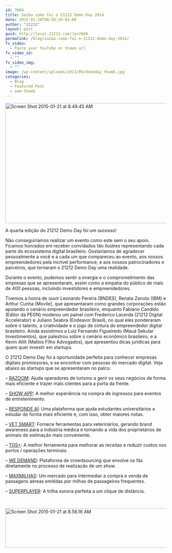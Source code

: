 ```yaml
---
id: 7604
title: Saiba como foi o 21212 Demo Day 2014
date: 2015-01-20T08:58:29-03:00
author: "21212"
layout: post
guid: http://local.21212.com/?p=7604
permalink: /blog/saiba-como-foi-o-21212-demo-day-2014/
fv_video:
  - Paste your YouTube or Vimeo url
fv_video_id:
  - ""
fv_video_img:
  - ""
image: /wp-content/uploads/2013/09/demoday_thumb.jpg
categories:
  - Blog
  - Featured Post
  - sem-thumb
---
```

<img class="aligncenter size-full wp-image-7606" src="http://local.21212.com/wp-content/uploads/2015/01/Screen-Shot-2015-01-21-at-8.49.45-AM.png" alt="Screen Shot 2015-01-21 at 8.49.45 AM" width="563" height="375" srcset="http://localhost:8080/wp-content/uploads/2015/01/Screen-Shot-2015-01-21-at-8.49.45-AM.png 563w, http://localhost:8080/wp-content/uploads/2015/01/Screen-Shot-2015-01-21-at-8.49.45-AM-300x200.png 300w" sizes="(max-width: 563px) 100vw, 563px" />

A quarta edição do 21212 Demo Day foi um sucesso!

Não conseguiríamos realizar um evento como este sem o seu apoio. Ficamos honrados em receber convidados tão ilustres representando cada parte do ecossistema digital brasileiro. Gostaríamos de agradecer pessoalmente a você e a cada um que compareceu ao evento, aos nossos empreendedores pela incrível performance, e aos nossos patrocinadores e parceiros, que tornaram o 21212 Demo Day uma realidade.



Durante o evento, pudemos sentir a energia e o comprometimento das empresas que se apresentaram, assim como a empatia do público de mais de 400 pessoas, incluindo investidores e empreendedores.

Tivemos a honra de ouvir Leonardo Pereira (BNDES), Renata Zanuto (IBM) e Arthur Cunha (Movile), que apresentaram como grandes corporações estão apoiando o cenário empreendedor brasileiro, enquanto Fabiano Candido (Editor da PEGN) moderou um painel com Frederico Lacerda (21212 Digital Accelerator) e Juliano Seabra (Endeavor Brasil), no qual eles ponderaram sobre o talento, a criatividade e o jogo de cintura do empreendedor digital brasileiro. Ainda assistimos a Luiz Fernando Figueiredo (Mauá Sekular Investimentos), que palestrou sobre o cenário econômico brasileiro, e a Kevin Altit (Mattos Filho Advogados), que apresentou dicas jurídicas para quem quer investir em startups.

O 21212 Demo Day foi a oportunidade perfeita para conhecer empresas digitais promissoras, e se encontrar com pessoas do mercado digital. Veja abaixo as startups que se apresentaram no palco:

&#8211; <a title="Razoom" href="www.razoom.com.br" target="_blank">RAZOOM</a>: Ajuda operadores de turismo a gerir os seus negócios de forma mais eficiente e trazer mais clientes para a porta da frente.

&#8211; <a title="Get Show App" href="www.getshowapp.com.br" target="_blank">SHOW APP</a>: A melhor experiência na compra de ingressos para eventos de entretenimento.

&#8211; <a title="RespondeAí" href="www.respondeai.com.br" target="_blank">RESPONDE AÍ</a>: Uma plataforma que ajuda estudantes universitários a estudar de forma mais eficiente e, com isso, obter maiores notas.

&#8211; <a href="www.vetsmart.com.br" target="_blank">VET SMART</a>: Fornece ferramentas para veterinários, gerando brand awareness para a indústria médica e tornando a vida dos proprietários de animais de estimação mais conveniente.

&#8211; <a title="Tos+" href="www.athen.as" target="_blank">TOS+</a>: A melhor ferramenta para melhorar as receitas e reduzir custos nos portos / operações terminais.

&#8211; <a title="WeDemand" href="www.wedemand.com" target="_blank">WE DEMAND</a>: Plataforma de crowdsourcing que envolve os fãs diretamente no processo de realização de um show.

&#8211; <a title="MaxMilhas" href="www.maxmilhas.com.br" target="_blank">MAXMILHAS</a>: Um mercado para intermediar a compra e venda de passagens aéreas emitidas por milhas de passageiros frequentes.

&#8211; <a title="Superplayer" href="www.superplayer.fm" target="_blank">SUPERPLAYER</a>: A trilha sonora perfeita a um clique de distância.

&nbsp;

<img class="aligncenter size-full wp-image-7607" src="http://local.21212.com/wp-content/uploads/2015/01/Screen-Shot-2015-01-21-at-8.56.16-AM.png" alt="Screen Shot 2015-01-21 at 8.56.16 AM" width="566" height="123" srcset="http://localhost:8080/wp-content/uploads/2015/01/Screen-Shot-2015-01-21-at-8.56.16-AM.png 566w, http://localhost:8080/wp-content/uploads/2015/01/Screen-Shot-2015-01-21-at-8.56.16-AM-300x65.png 300w" sizes="(max-width: 566px) 100vw, 566px" />